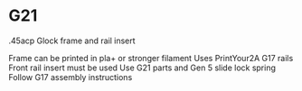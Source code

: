 # G21
.45acp Glock frame and rail insert

Frame can be printed in pla+ or stronger filament
Uses PrintYour2A G17 rails
Front rail insert must be used
Use G21 parts and Gen 5 slide lock spring
Follow G17 assembly instructions
